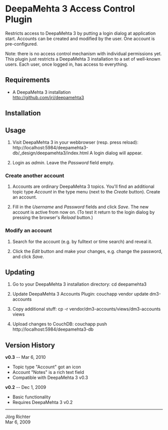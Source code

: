 
DeepaMehta 3 Access Control Plugin
==================================

Restricts access to DeepaMehta 3 by putting a login dialog at application start.
Accounts can be created and modified by the user. One account is pre-configured.

Note: there is no access control mechanism with individual permissions yet.
This plugin just restricts a DeepaMehta 3 installation to a set of well-known users.
Each user, once logged in, has access to everything.


Requirements
------------

* A DeepaMehta 3 installation  
  <http://github.com/jri/deepamehta3>


Installation
------------


Usage
-----

1.  Visit DeepaMehta 3 in your webbrowser (resp. press reload):
        http://localhost:5984/deepamehta3-db/_design/deepamehta3/index.html
    A login dialog will appear.

2.  Login as *admin*. Leave the *Password* field empty.

### Create another account ###

1.  Accounts are ordinary DeepaMehta 3 topics. You'll find an additional topic type *Account*
    in the type menu (next to the *Create* button). Create an account.

2.  Fill in the *Username* and *Password* fields and click *Save*. The new account is active from now on.
    (To test it return to the login dialog by pressing the browser's *Reload* button.)

### Modify an account ###

1.  Search for the account (e.g. by fulltext or time search) and reveal it.

2.  Click the *Edit* button and make your changes, e.g. change the password, and click *Save*.


Updating
--------

1.  Go to your DeepaMehta 3 installation directory:
        cd deepamehta3

2.  Update DeepaMehta 3 Accounts Plugin:
        couchapp vendor update dm3-accounts

3.  Copy additional stuff:
        cp -r vendor/dm3-accounts/views/dm3-accounts views

4.  Upload changes to CouchDB:
        couchapp push http://localhost:5984/deepamehta3-db


Version History
---------------

**v0.3** -- Mar 6, 2010

* Topic type "Account" got an icon
* Account "Notes" is a rich text field
* Compatible with DeepaMehta 3 v0.3

**v0.2** -- Dec 1, 2009

* Basic functionality
* Requires DeepaMehta 3 v0.2


------------
Jörg Richter  
Mar 6, 2009
